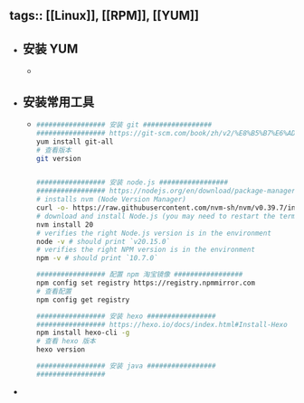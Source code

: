 tags:: [[Linux]], [[RPM]], [[YUM]] 
---

- ## 安装 YUM
	-
- ## 安装常用工具
	- ``` sh
	  ################# 安装 git #################
	  ################# https://git-scm.com/book/zh/v2/%E8%B5%B7%E6%AD%A5-%E5%AE%89%E8%A3%85-Git
	  yum install git-all
	  # 查看版本
	  git version
	  
	  
	  ################# 安装 node.js #################
	  ################# https://nodejs.org/en/download/package-manager 
	  # installs nvm (Node Version Manager)
	  curl -o- https://raw.githubusercontent.com/nvm-sh/nvm/v0.39.7/install.sh | bash
	  # download and install Node.js (you may need to restart the terminal)
	  nvm install 20
	  # verifies the right Node.js version is in the environment
	  node -v # should print `v20.15.0`
	  # verifies the right NPM version is in the environment
	  npm -v # should print `10.7.0`
	  
	  ################# 配置 npm 淘宝镜像 #################
	  npm config set registry https://registry.npmmirror.com
	  # 查看配置
	  npm config get registry
	  
	  ################# 安装 hexo #################
	  ################# https://hexo.io/docs/index.html#Install-Hexo
	  npm install hexo-cli -g
	  # 查看 hexo 版本
	  hexo version
	  
	  ################# 安装 java #################
	  ################# 
	  ```
-